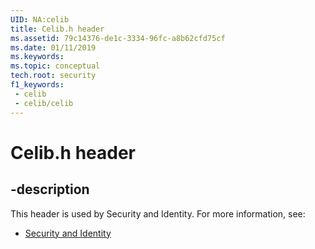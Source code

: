 ```yaml
---
UID: NA:celib
title: Celib.h header
ms.assetid: 79c14376-de1c-3334-96fc-a8b62cfd75cf
ms.date: 01/11/2019
ms.keywords: 
ms.topic: conceptual
tech.root: security
f1_keywords:
 - celib
 - celib/celib
---
```


# Celib.h header


## -description

This header is used by Security and Identity. For more information, see:

- [Security and Identity](../_security/index.md)

